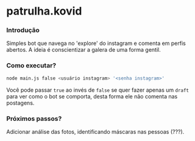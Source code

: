 # patrulha.kovid

### Introdução
Simples bot que navega no 'explore' do instagram e comenta em perfis abertos. A ideia é conscientizar a galera de uma forma gentil.

### Como executar?
```bash
node main.js false <usuário instagram> '<senha instagram>'
```

Você pode passar `true` ao invés de `false` se quer fazer apenas um `draft` para ver como o bot se comporta, desta forma ele não comenta nas postagens.

### Próximos passos?
Adicionar análise das fotos, identificando máscaras nas pessoas (???).
